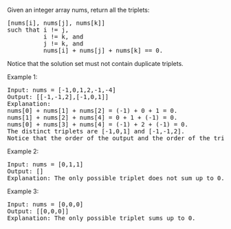 Given an integer array nums, return all the triplets:
<pre>[nums[i], nums[j], nums[k]]
such that i != j,
          i != k, and
          j != k, and
          nums[i] + nums[j] + nums[k] == 0.
</pre>

Notice that the solution set must not contain duplicate triplets.



Example 1:
<pre>
Input: nums = [-1,0,1,2,-1,-4]
Output: [[-1,-1,2],[-1,0,1]]
Explanation:
nums[0] + nums[1] + nums[2] = (-1) + 0 + 1 = 0.
nums[1] + nums[2] + nums[4] = 0 + 1 + (-1) = 0.
nums[0] + nums[3] + nums[4] = (-1) + 2 + (-1) = 0.
The distinct triplets are [-1,0,1] and [-1,-1,2].
Notice that the order of the output and the order of the triplets does not matter.
</pre>
Example 2:
<pre>
Input: nums = [0,1,1]
Output: []
Explanation: The only possible triplet does not sum up to 0.
</pre>
Example 3:
<pre>
Input: nums = [0,0,0]
Output: [[0,0,0]]
Explanation: The only possible triplet sums up to 0.
</pre>